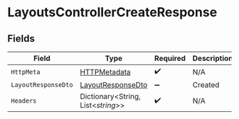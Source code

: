 # LayoutsControllerCreateResponse


## Fields

| Field                                                             | Type                                                              | Required                                                          | Description                                                       |
| ----------------------------------------------------------------- | ----------------------------------------------------------------- | ----------------------------------------------------------------- | ----------------------------------------------------------------- |
| `HttpMeta`                                                        | [HTTPMetadata](../../Models/Components/HTTPMetadata.md)           | :heavy_check_mark:                                                | N/A                                                               |
| `LayoutResponseDto`                                               | [LayoutResponseDto](../../Models/Components/LayoutResponseDto.md) | :heavy_minus_sign:                                                | Created                                                           |
| `Headers`                                                         | Dictionary<String, List<*string*>>                                | :heavy_check_mark:                                                | N/A                                                               |